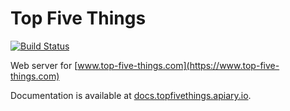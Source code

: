 # Top Five Things

[![Build Status](https://codeship.com/projects/efe39150-4a3d-0133-5634-02da4d06d74f/status?branch=master)](https://codeship.com/projects/105811)

Web server for [www.top-five-things.com](https://www.top-five-things.com)

Documentation is available at [docs.topfivethings.apiary.io](http://docs.topfivethings.apiary.io).

